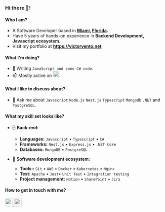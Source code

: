 <!--
[website]: https://victorvento.net
[linkedin]: https://www.linkedin.com/in/vvento
[twitter]: https://twitter.com/victorovento
[leetcode]: https://leetcode.com/victorovento
[email]: victorovento@icloud.com -->

### Hi there 👋!

#### Who I am?

- A Software Developer based in **[Miami](https://en.wikipedia.org/wiki/Miami), [Florida](https://en.wikipedia.org/wiki/Florida).**
- Have 5 years of hands-on experience in **Backend Development, Javascript ecosystem.**
- Visit my portfolio at **https://victorvento.net**

#### What I'm doing?

- 🌱 Writing `JavaScript and some C# code`.
- 📫 Mostly active on <a href="https://www.linkedin.com/in/vvento"><img src="https://cdn-icons-png.flaticon.com/512/174/174857.png" height=20></a>.

#### What I like to discuss about?

- 💬 Ask me about `Javascript` `Node.js` `Nest.js` `Typescript` `Mongodb` `.NET` and `PostgreSQL`.

#### What my skill set looks like?

- 🗄️ **Back-end:**

  - **Languages:** `Javascript` • `Typescript` • `C#`
  - **Frameworks:** `Nest.js` • `Express.js` • `.NET Core`
  - **Databases:** `MongoDB` • `PostgreSQL`

- 🎡 **Software development ecosystem:**

  - **Tools::** `Git` • `AWS` • `Docker` • `Kubernetes` • `Nginx`
  - **Test:** `Apache` • `Jest`• `Unit Test` • `Integration testing`
  - **Project management:** `Notion` • `SharePoint` • `Jira`


#### How to get in touch with me?

<p left="center">
<a href="https://www.linkedin.com/in/vvento/">
  <img src="https://img.shields.io/badge/linkedin-%230077B5.svg?&style=for-the-badge&logo=linkedin&logoColor=white" height=25>
</a> 
<a href="mailto:victorovento@icloud.com">
  <img src="https://img.shields.io/badge/Gmail-D14836?style=for-the-badge&logo=gmail&logoColor=white" height=25>
</a>
</p>

<br/>
